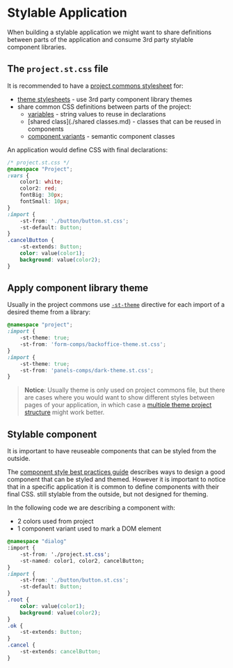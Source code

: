# Stylable Application

When building a stylable application we might want to share definitions between parts of the application and consume 3rd party stylable component libraries.

## The `project.st.css` file

It is recommended to have a [project commons stylesheet](./project-commons.md) for:

* [theme stylesheets](../references/theme.md) - use 3rd party component library themes
* share common CSS definitions between parts of the project:
    * [variables](../references/variables.md) - string values to reuse in declarations
    * [shared class](./shared classes.md) - classes that can be reused in components
    * [component variants](./component-variants.md) - semantic component classes

An application would define CSS with final declarations:

```css
/* project.st.css */
@namespace "Project";
:vars {
    color1: white;
    color2: red;
    fontBig: 30px;
    fontSmall: 10px;
}
:import {
    -st-from: './button/button.st.css';
    -st-default: Button;
}
.cancelButton {
    -st-extends: Button;
    color: value(color1);
    background: value(color2);
}
```

## Apply component library theme

Usually in the project commons use [`-st-theme`](../references/theme.md) directive for each import of a desired theme from a library:

```css
@namespace "project";
:import {
    -st-theme: true;
    -st-from: 'form-comps/backoffice-theme.st.css';
}
:import {
    -st-theme: true;
    -st-from: 'panels-comps/dark-theme.st.css';
}
```

> **Notice**:
> Usually theme is only used on project commons file, but there are cases where you would want to show different styles between pages of your application, in which case a [multiple theme project structure](./stylable-component-library.md) might work better.

## Stylable component

It is important to have reuseable components that can be styled from the outside. 

The [component style best practices guide](./component-style-best-practices.md) describes ways to design a good component that can be styled and themed. However it is important to notice that in a specific application it is common to define components with their final CSS. still stylable from the outside, but not designed for theming.

In the following code we are describing a component with:
* 2 colors used from project
* 1 component variant used to mark a DOM element

```css
@namespace "dialog"
:import {
    -st-from: './project.st.css';
    -st-named: color1, color2, cancelButton;
}
:import {
    -st-from: './button/button.st.css';
    -st-default: Button;
}
.root {
    color: value(color1);
    background: value(color2);
}
.ok {
    -st-extends: Button;
}
.cancel {
    -st-extends: cancelButton;
}
```